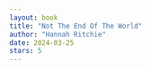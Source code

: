 ```yaml
---
layout: book
title: "Not The End Of The World"
author: "Hannah Ritchie"
date: 2024-03-25
stars: 5
---
```


